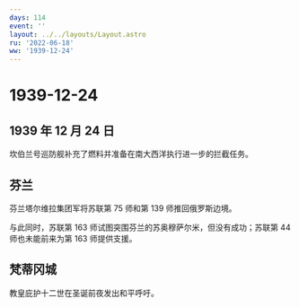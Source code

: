 ```yaml
---
days: 114
event: ''
layout: ../../layouts/Layout.astro
ru: '2022-06-18'
ww: '1939-12-24'
---
```


# 1939-12-24

## 1939 年 12 月 24 日

坎伯兰号巡防舰补充了燃料并准备在南大西洋执行进一步的拦截任务。

## 芬兰

芬兰塔尔维拉集团军将苏联第 75 师和第 139 师推回俄罗斯边境。

与此同时，苏联第 163 师试图突围芬兰的苏奥穆萨尔米，但没有成功；苏联第 44
师也未能前来为第 163 师提供支援。

## 梵蒂冈城

教皇庇护十二世在圣诞前夜发出和平呼吁。